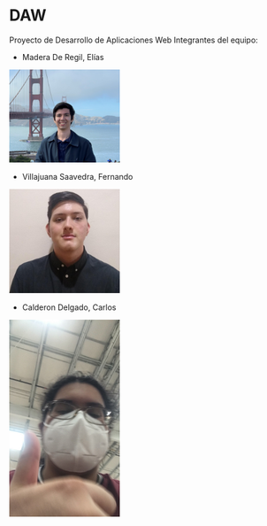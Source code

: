 # DAW
Proyecto de Desarrollo de Aplicaciones Web
Integrantes del equipo:
- Madera De Regil, Elías
<img src="/img/Elias.jpeg" alt="Elias" width="200"/>

- Villajuana Saavedra, Fernando
<img src="/img/Fernando.jpg" alt="Fernando" width="200"/>

- Calderon Delgado, Carlos
<img src="/img/Carlos.JPG" alt="Carlos" width="200"/>
